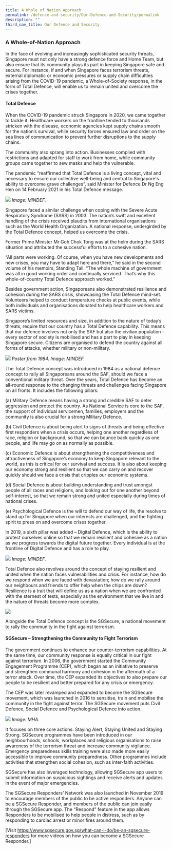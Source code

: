 ```yaml
---
title: A Whole of Nation Approach
permalink: /defence-and-security/Our-Defence-and-Security/permalink
description: ""
third_nav_title: Our Defence and Security
---
```

### A Whole-of-Nation Approach

In the face of evolving and increasingly sophisticated security threats, Singapore must not only have a strong defence force and Home Team, but also ensure that its community plays its part in keeping Singapore safe and secure. For instance, if and when Singapore faces terrorism threats, external diplomatic or economic pressures or supply chain difficulties arising from the COVID-19 pandemic, a Whole-of-Society response, in the form of Total Defence, will enable us to remain united and overcome the crises together.
	
#### Total Defence 
	
When the COVID-19 pandemic struck Singapore in 2020, we came together to tackle it. Healthcare workers on the frontline tended to thousands stricken with the disease, economic agencies kept supply chains smooth for the nation’s survival, while security forces ensured law and order on the sea lines of communication to prevent further disruptions to the supply chains. 
	
The community also sprang into action. Businesses complied with restrictions and adapted for staff to work from home, while community groups came together to sew masks and help the vulnerable. 
	
The pandemic “reaffirmed that Total Defence is a living concept, vital and necessary to ensure our collective well-being and central to Singapore's ability to overcome grave challenges”, said Minister for Defence Dr Ng Eng Hen on 14 February 2021 in his Total Defence message.

![](/images/Defence/TD%20Logo.png)
*Image: MINDEF.*

Singapore faced a similar challenge when coping with the Severe Acute Respiratory Syndrome (SARS) in 2003. The nation’s swift and excellent handling of the crisis received plaudits from international organisations such as the World Health Organization. A national response, undergirded by the Total Defence concept, helped us overcome the crisis. 

Former Prime Minister Mr Goh Chok Tong was at the helm during the SARS situation and attributed the successful efforts to a cohesive nation. 
	
“All parts were working. Of course, when you have new developments and new crises, you may have to adapt here and there,” he said in the second volume of his memoirs, Standing Tall. “The whole machine of government was all in good working order and continually serviced. That’s why this whole-of-country Total Defence approach worked.”
	
Besides government action, Singaporeans also demonstrated resilience and cohesion during the SARS crisis, showcasing the Total Defence mind-set. Volunteers helped to conduct temperature checks at public events, while both individuals and organisations donated to help healthcare workers and SARS victims.
	
Singapore’s limited resources and size, in addition to the nature of today’s threats, require that our country has a Total Defence capability. This means that our defence involves not only the SAF but also the civilian population – every sector of society is mobilised and has a part to play in keeping Singapore secure. Citizens are organised to defend the country against all forms of attacks, whether military or non-military.

![](/images/Defence/TD1984%20Poster.jpg)
*Poster from 1984. Image: MINDEF.*

The Total Defence concept was introduced in 1984 as a national defence concept to rally all Singaporeans around the SAF, should we face a conventional military threat. Over the years, Total Defence has become an all-round response to the changing threats and challenges facing Singapore on all fronts. It includes the following pillars:
	
(a)	Military Defence means having a strong and credible SAF to deter aggression and protect the country. As National Service is core to the SAF, the support of individual servicemen, families, employers and the community is also crucial for a strong Military Defence.
	
(b)	Civil Defence is about being alert to signs of threats and being effective first responders when a crisis occurs, helping one another regardless of race, religion or background, so that we can bounce back quickly as one people, and life may go on as normally as possible.
	
(c)	Economic Defence is about strengthening the competitiveness and attractiveness of Singapore’s economy to keep Singapore relevant to the world, as this is critical for our survival and success. It is also about keeping our economy strong and resilient so that we can carry on and recover quickly should we face a crisis that cripples our economic systems.
	
(d)	Social Defence is about building understanding and trust amongst people of all races and religions, and looking out for one another beyond self-interest, so that we remain strong and united especially during times of national crises.
	
(e)	Psychological Defence is the will to defend our way of life, the resolve to stand up for Singapore when our interests are challenged, and the fighting spirit to press on and overcome crises together.
	
In 2019, a sixth pillar was added – Digital Defence, which is the ability to protect ourselves online so that we remain resilient and cohesive as a nation as we progress towards the digital future together. Every individual is at the frontline of Digital Defence and has a role to play.

![](/images/Defence/TD%20Pillars.png)
*Image: MINDEF.*

Total Defence also revolves around the concept of staying resilient and united when the nation faces vulnerabilities and crisis. For instance, how do we respond when we are faced with devastation; how do we rally around our neighbours and friends to offer help when the chips are down? Resilience is a trait that will define us as a nation when we are confronted with the sternest of tests, especially as the environment that we live in and the nature of threats become more complex.

![](/images/Defence/Defence%207.jpg)

Alongside the Total Defence concept is the SGSecure, a national movement to rally the community in the fight against terrorism. 
	
#### SGSecure – Strengthening the Community to Fight Terrorism

The government continues to enhance our counter-terrorism capabilities. At the same time, our community response is equally critical in our fight against terrorism. In 2006, the government started the Community Engagement Programme (CEP), which began as an initiative to preserve and strengthen communal harmony and cohesion in the aftermath of a terror attack. Over time, the CEP expanded its objectives to also prepare our people to be resilient and better prepared for any crisis or emergency.
	
The CEP was later revamped and expanded to become the SGSecure movement, which was launched in 2016 to sensitise, train and mobilise the community in the fight against terror. The SGSecure movement puts Civil Defence, Social Defence and Psychological Defence into action.

![](/images/Defence/SGSecure%20Logo.png)
*Image: MHA.*

It focuses on three core actions: Staying Alert, Staying United and Staying Strong. SGSecure programmes have been introduced in our neighbourhoods, schools, workplaces and religious organisations to raise awareness of the terrorism threat and increase community vigilance. Emergency preparedness skills training were also made more easily accessible to improve community preparedness. Other programmes include activities that strengthen social cohesion, such as inter-faith activities. 

SGSecure has also leveraged technology, allowing SGSecure app users to submit information on suspicious sightings and receive alerts and updates in the event of major emergencies. 
	
The SGSecure Responders’ Network was also launched in November 2019 to encourage members of the public to be active responders. Anyone can be a SGSecure Responder, and members of the public can join easily through the SGSecure app. The “Respond” feature in the app allows Responders to be mobilised to help people in distress, such as by responding to cardiac arrest or minor fires around them.  



[Visit https://www.sgsecure.gov.sg/what-can-i-do/be-an-sgsecure-responders for more videos on how you can become a SGSecure Responder.]
